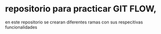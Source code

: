 # repositorio para practicar GIT FLOW,

en este repositorio se crearan diferentes ramas con sus respecitivas funcionalidades